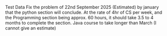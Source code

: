Test Data 
Fix the problem of 22nd September 2025
(Estimated) by january that the python section will conclude.
At the rate of 4hr of CS per week, and the Programming section being approx. 60 hours, it should take 3.5 to 4 months to complete the section.
Java course to take longer than March (I cannot give an estimate)